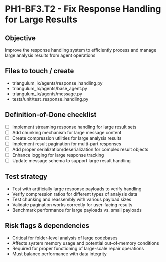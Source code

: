 # PH1-BF3.T2 - Fix Response Handling for Large Results

## Objective
Improve the response handling system to efficiently process and manage large analysis results from agent operations

## Files to touch / create
- triangulum_lx/agents/response_handling.py
- triangulum_lx/agents/base_agent.py
- triangulum_lx/agents/message.py
- tests/unit/test_response_handling.py

## Definition-of-Done checklist
- [ ] Implement streaming response handling for large result sets
- [ ] Add chunking mechanism for large message content
- [ ] Create compression utilities for large analysis results
- [ ] Implement result pagination for multi-part responses
- [ ] Add proper serialization/deserialization for complex result objects
- [ ] Enhance logging for large response tracking
- [ ] Update message schema to support large result handling

## Test strategy
- Test with artificially large response payloads to verify handling
- Verify compression ratios for different types of analysis data
- Test chunking and reassembly with various payload sizes
- Validate pagination works correctly for user-facing results
- Benchmark performance for large payloads vs. small payloads

## Risk flags & dependencies
- Critical for folder-level analysis of large codebases
- Affects system memory usage and potential out-of-memory conditions
- Required for proper functioning of large-scale repair operations
- Must balance performance with data integrity
